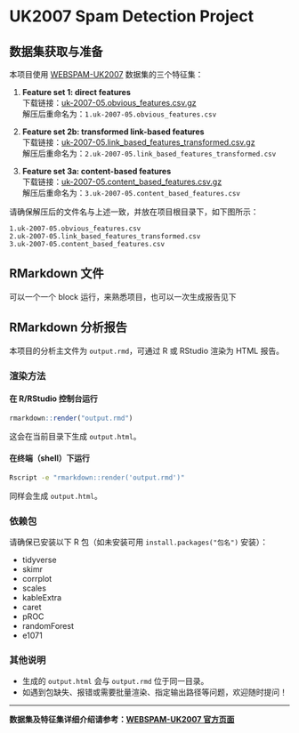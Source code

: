 # UK2007 Spam Detection Project

## 数据集获取与准备

本项目使用 [WEBSPAM-UK2007](https://chato.cl/webspam/datasets/uk2007/features/) 数据集的三个特征集：

1. **Feature set 1: direct features**  
   下载链接：[uk-2007-05.obvious_features.csv.gz](https://chato.cl/webspam/datasets/uk2007/features/uk-2007-05.obvious_features.csv.gz)  
   解压后重命名为：`1.uk-2007-05.obvious_features.csv`

2. **Feature set 2b: transformed link-based features**  
   下载链接：[uk-2007-05.link_based_features_transformed.csv.gz](https://chato.cl/webspam/datasets/uk2007/features/uk-2007-05.link_based_features_transformed.csv.gz)  
   解压后重命名为：`2.uk-2007-05.link_based_features_transformed.csv`

3. **Feature set 3a: content-based features**  
   下载链接：[uk-2007-05.content_based_features.csv.gz](https://chato.cl/webspam/datasets/uk2007/features/uk-2007-05.content_based_features.csv.gz)  
   解压后重命名为：`3.uk-2007-05.content_based_features.csv`

请确保解压后的文件名与上述一致，并放在项目根目录下，如下图所示：

```
1.uk-2007-05.obvious_features.csv
2.uk-2007-05.link_based_features_transformed.csv
3.uk-2007-05.content_based_features.csv
```

## RMarkdown 文件

可以一个一个 block 运行，来熟悉项目，也可以一次生成报告见下

## RMarkdown 分析报告

本项目的分析主文件为 `output.rmd`，可通过 R 或 RStudio 渲染为 HTML 报告。

### 渲染方法

#### 在 R/RStudio 控制台运行

```r
rmarkdown::render("output.rmd")
```

这会在当前目录下生成 `output.html`。

#### 在终端（shell）下运行

```sh
Rscript -e "rmarkdown::render('output.rmd')"
```

同样会生成 `output.html`。

### 依赖包

请确保已安装以下 R 包（如未安装可用 `install.packages("包名")` 安装）：

- tidyverse
- skimr
- corrplot
- scales
- kableExtra
- caret
- pROC
- randomForest
- e1071

### 其他说明

- 生成的 `output.html` 会与 `output.rmd` 位于同一目录。
- 如遇到包缺失、报错或需要批量渲染、指定输出路径等问题，欢迎随时提问！

---

**数据集及特征集详细介绍请参考：[WEBSPAM-UK2007 官方页面](https://chato.cl/webspam/datasets/uk2007/features/)**
